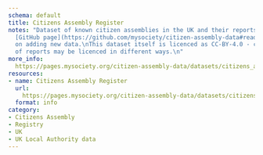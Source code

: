 ```yaml
---
schema: default
title: Citizens Assembly Register
notes: "Dataset of known citizen assemblies in the UK and their reports.\nSee the
  [GitHub page](https://github.com/mysociety/citizen-assembly-data#readme) for instructions
  on adding new data.\nThis dataset itself is licenced as CC-BY-4.0 - cached versions
  of reports may be licenced in different ways.\n"
more_info: 
  https://pages.mysociety.org/citizen-assembly-data/datasets/citizens_assembly_register/latest
resources:
- name: Citizens Assembly Register
  url: 
    https://pages.mysociety.org/citizen-assembly-data/datasets/citizens_assembly_register/latest
  format: info
category:
- Citizens Assembly
- Registry
- UK
- UK Local Authority data
---
```


